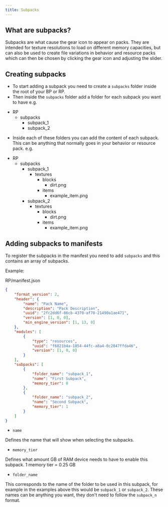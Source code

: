```yaml
---
title: Subpacks
---
```


## What are subpacks?

Subpacks are what cause the gear icon to appear on packs. They are intended for texture resolutions to load on different memory capacities, but can also be used to create file variations in behavior and resource packs which can then be chosen by clicking the gear icon and adjusting the slider.

## Creating subpacks

-   To start adding a subpack you need to create a `subpacks` folder inside the root of your BP or RP.
-   Then inside the `subpacks` folder add a folder for each subpack you want to have
    e.g.

<div markdown="0" class="folder-structure">
    <ul>
        <li><span class="folder">RP</span>
            <ul>
                <li><span class="folder">subpacks</span>
                    <ul>
                        <li><span class="folder">subpack_1</span></li>
                        <li><span class="folder">subpack_2</span></li>
                    </ul>
                </li>
            </ul>
        </li>
    </ul>
</div>

-   Inside each of these folders you can add the content of each subpack.
    This can be anything that normally goes in your behavior or resource pack.
    e.g.

<div markdown="0" class="folder-structure">
    <ul>
        <li><span class="folder">RP</span>
            <ul>
                <li><span class="folder">subpacks</span>
                    <ul>
                        <li><span class="folder">subpack_1</span>
                            <ul>
                                <li><span class="folder">textures</span>
                                    <ul>
                                        <li><span class="folder">blocks</span>
                                            <ul>
                                                <li><span class="image">dirt.png</span></li>
                                            </ul>
                                        </li>
                                        <li><span class="folder">items</span>
                                            <ul>
                                                <li><span class="image">example_item.png</span></li>
                                            </ul>
                                        </li>
                                    </ul>
                                </li>
                            </ul>
                        </li>
                        <li><span class="folder">subpack_2</span>
                            <ul>
                                <li><span class="folder">textures</span>
                                    <ul>
                                        <li><span class="folder">blocks</span>
                                            <ul>
                                                <li><span class="image">dirt.png</span></li>
                                            </ul>
                                        </li>
                                        <li><span class="folder">items</span>
                                            <ul>
                                                <li><span class="image">example_item.png</span></li>
                                            </ul>
                                        </li>
                                    </ul>
                                </li>
                            </ul>
                        </li>
                    </ul>
                </li>
            </ul>
        </li>
    </ul>
</div>

## Adding subpacks to manifests

To register the subpacks in the manifest you need to add `subpacks` and this contains an array of subpacks.

Example:

<CodeHeader>RP/manifest.json</CodeHeader>

```json
{
	"format_version": 2,
	"header": {
		"name": "Pack Name",
		"description": "Pack Description",
		"uuid": "2fc2dd6f-86cb-4370-af70-21490a1ae471",
		"version": [1, 0, 0],
		"min_engine_version": [1, 13, 0]
	},
	"modules": [
		{
			"type": "resources",
			"uuid": "f6821b4a-1854-44fc-a8a4-0c2847ffda46",
			"version": [1, 0, 0]
		}
	],
	"subpacks": [
		{
			"folder_name": "subpack_1",
			"name": "First Subpack",
			"memory_tier": 0
		},
		{
			"folder_name": "subpack_2",
			"name": "Second Subpack",
			"memory_tier": 1
		}
	]
}
```

-   `name`

Defines the name that will show when selecting the subpacks.

-   `memory_tier`

Defines what amount GB of RAM device needs to have to enable this subpack.
1 memory tier = 0.25 GB

-   `folder_name`

This corresponds to the name of the folder to be used in this subpack, for example in the examples above this would be `subpack_1` or `subpack_2`. These names can be anything you want, they don't need to follow the `subpack_n` format.
